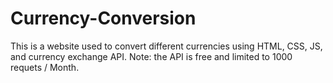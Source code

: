 # Currency-Conversion
This is a website used to convert different currencies using HTML, CSS, JS, and currency exchange API.
Note: the API is free and limited to 1000 requets / Month.
